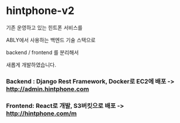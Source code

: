 # hintphone-v2

기존 운영하고 있는 힌트폰 서비스를 

ABLY에서 사용하는 백엔드 기술 스택으로 

backend / frontend 를 분리해서 

새롭게 개발하였습니다.

### Backend : Django Rest Framework, Docker로 EC2에 배포 -> http://admin.hintphone.com
### Frontend: React로 개발, S3버킷으로 배포 -> http://hintphone.com/m
